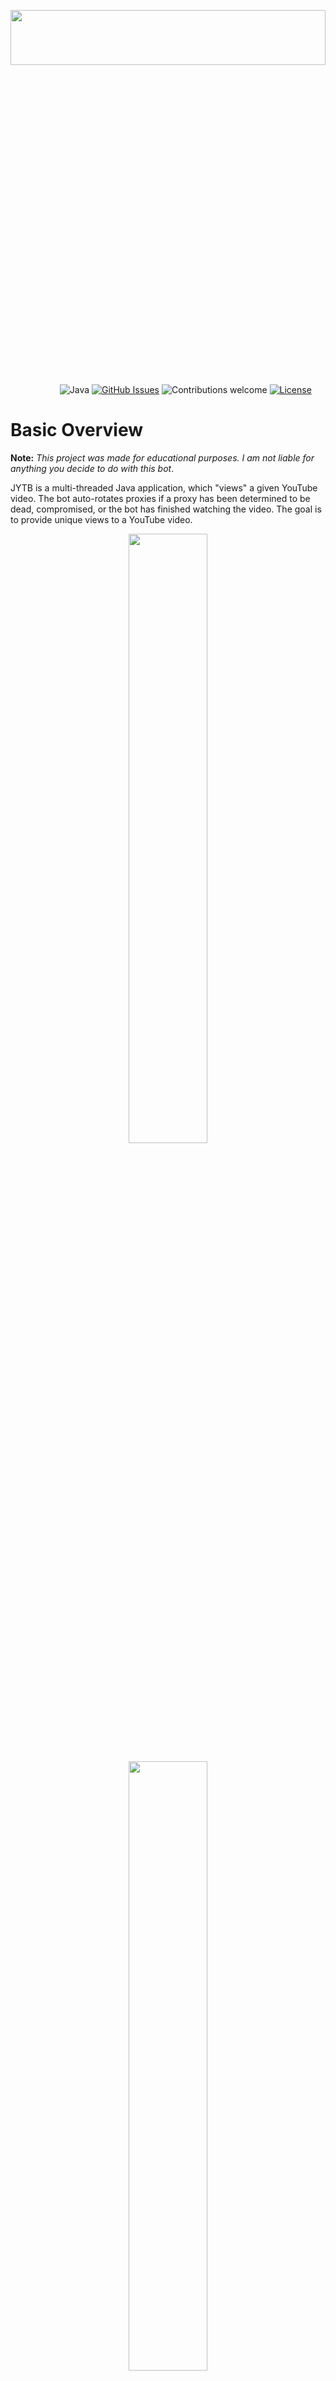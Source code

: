 <p align="center"><img width=100% height=15% src="https://i.ibb.co/H2sSf6T/JYTBOT02.png"></p>

&nbsp;&nbsp;&nbsp;&nbsp;&nbsp;&nbsp;&nbsp;&nbsp;&nbsp;&nbsp;&nbsp;&nbsp;&nbsp;&nbsp;&nbsp;&nbsp;&nbsp;&nbsp;&nbsp;
![Java](https://img.shields.io/badge/JDK-11+-blue.svg)
[![GitHub Issues](https://img.shields.io/github/issues/triippz-tech/JYTB.svg)](https://github.com/triippz-tech/JYTB/issues)
![Contributions welcome](https://img.shields.io/badge/contributions-welcome-orange.svg)
[![License](https://img.shields.io/badge/license-GPL-blue.svg)](https://opensource.org/licenses/GPL-3.0)

# Basic Overview

**Note:** *This project was made for educational purposes. I am not liable for anything you decide to do with this bot*. 

JYTB is a multi-threaded Java application, which "views" a given YouTube video. The bot auto-rotates proxies if a proxy
has been determined to be dead, compromised, or the bot has finished watching the video. The goal is to provide unique 
views to a YouTube video.
<p align="center"><img width=50% src="https://i.ibb.co/4WkHBWP/jytb01.jpg"></p>
<p align="center"><img width=50% src="https://i.ibb.co/fqDWn31/jytb02.jpg"></p>

<br>

# Important
- Released Version only Trial Version (Locked some Features). So Some ScriptKiddy cant just sell this bot.

# Current State
- Only work with Firefox.
- Work for Linux and Windows (64-bit).


# Features 
- Paid Proxy using APIKEY from pubproxy.com.
- Free Proxy using lib from dev.
- Views using url.
- Views using yt search engine (Best).
- Views using link video from instagram profile.
- Headless or no headless options.
- Multi Thread (Multiple worker for the bot)

# How to run this app

## on LINUX

### Ubuntu :
- Download Firefox and Java
```console
sudo apt -y  install default-jdk firefox
```
- Download Gecko Driver 
```console 
sudo wget https://github.com/mozilla/geckodriver/releases/download/v0.26.0/geckodriver-v0.26.0-linux64.tar.gz
sudo tar -xvzf geckodriver*
sudo chmod +x geckodriver
sudo mv geckodriver /usr/local/bin/
```
- Download jar file from releases tab
- run the jar 
```console
java -jar JYTBtrial.jar
```
### Debian/Kali : 
- Download Firefox and Java
- Do instruction from this web
- Download java : 
  https://docs.datastax.com/en/jdk-install/doc/jdk-install/installOpenJdkDeb.html
- Download firefox
- https://miloserdov.org/?p=2848
- Download Gecko Driver 
```console 
sudo wget https://github.com/mozilla/geckodriver/releases/download/v0.26.0/geckodriver-v0.26.0-linux64.tar.gz
sudo tar -xvzf geckodriver*
sudo chmod +x geckodriver
sudo mv geckodriver /usr/local/bin/
```
- Download jar file from releases tab
- run the jar 
```console
java -jar JYTBtrial.jar
```

### on Windows
- Download Firefox (u can do it urself)
- Download Java 
  https://www.oracle.com/java/technologies/javase/jdk14-archive-downloads.html
- Download geckodriver
  https://github.com/mozilla/geckodriver/releases/download/v0.26.0/geckodriver-v0.26.0-win64.zip
- extract geckoDriver.exe to firefox directory
  here ->  C:\\Program Files\\Mozilla Firefox\\
- Download jar file from releases tab
- run the jar 
```console
java -jar JYTBtrial.jar
```



## Screenshot App Run on 6 vps linux  
<p align="left"><img width=50% src="https://i.ibb.co/b3vKp6k/SS0594.jpg"></p>

## Screenshot Traffic from yt video analystic
<p align="left"><img width=50% src="https://i.ibb.co/rfZFKfK/SS0595.jpg"></p>

# Change-Log:
## Version 2.0

###  Added 
- 3 Options for Viewing methods.
- Headless options.
- Latest user agents for Firefox.

###  Bug Fixed
- Proxy for Firefox Drivers.

###  Improved
- Complex handling for error.
- Bot Detect if proxy down.
- Bot Detect if proxy need user login.
- Bot Detect if Proxy Detected.
- Bot Detect if Bot Detected by Youtube.
